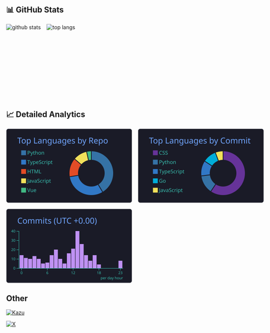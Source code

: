 ## 📊 GitHub Stats

<div style="display: flex; column-gap: 16px;">
  <img alt="github stats" height="200" src="https://github-readme-stats.vercel.app/api?username=Kazu-K0032&show_icons=true&count_private=true&theme=tokyonight&hide_border=true&include_all_commits=true" />
  <img alt="top langs" height="200" src="https://github-readme-stats.vercel.app/api/top-langs/?username=Kazu-K0032&layout=compact&theme=tokyonight&hide_border=true&count_private=true" />
</div>

## 📈 Detailed Analytics

<div style="display: flex; column-gap: 16px; margin-top: 16px;">
  <img alt="repos per language" height="200" src="profile-summary-card-output/tokyonight/1-repos-per-language.svg" />
  <img alt="most commit language" height="200" src="profile-summary-card-output/tokyonight/2-most-commit-language.svg" />
</div>

<div style="display: flex; column-gap: 16px; margin-top: 16px;">
  <img alt="productive time" height="200" src="profile-summary-card-output/tokyonight/4-productive-time.svg" />
</div>

## Other

<p align="left">
  <a href="https://github.com/Kazu-K0032/Kazu">
    <img src="https://komarev.com/ghpvc/?username=Kazu" alt="Kazu" />
  </a>             
</p>

<p align="left">
  <a href="https://twitter.com/Cookie_Kazu24">
    <img src="https://img.shields.io/badge/X-000000?style=for-the-badge&logo=x&logoColor=white" alt="X" />
  </a>
</p>
